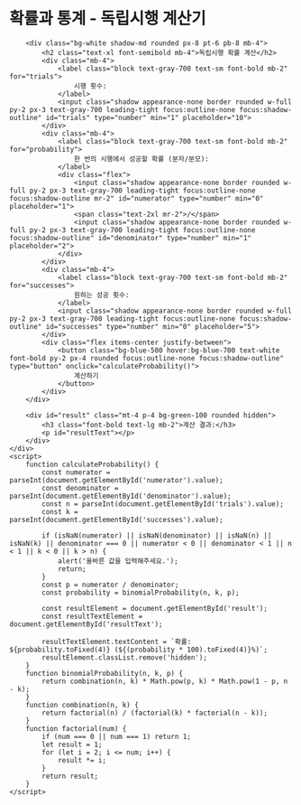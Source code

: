 <!DOCTYPE html>
<html lang="ko">
<head>
    <meta charset="UTF-8">
    <meta name="viewport" content="width=device-width, initial-scale=1.0">
    <title>확률과 통계 - 독립시행 계산기</title>
    <script src="https://cdn.tailwindcss.com"></script>
</head>
<body class="bg-gray-100">
    <div id="root" class="container mx-auto p-4">
        <h1 class="text-3xl font-bold mb-6 text-center text-blue-600">확률과 통계 - 독립시행 계산기</h1>
        
        <div class="bg-white shadow-md rounded px-8 pt-6 pb-8 mb-4">
            <h2 class="text-xl font-semibold mb-4">독립시행 확률 계산</h2>
            <div class="mb-4">
                <label class="block text-gray-700 text-sm font-bold mb-2" for="trials">
                    시행 횟수:
                </label>
                <input class="shadow appearance-none border rounded w-full py-2 px-3 text-gray-700 leading-tight focus:outline-none focus:shadow-outline" id="trials" type="number" min="1" placeholder="10">
            </div>
            <div class="mb-4">
                <label class="block text-gray-700 text-sm font-bold mb-2" for="probability">
                    한 번의 시행에서 성공할 확률 (분자/분모):
                </label>
                <div class="flex">
                    <input class="shadow appearance-none border rounded w-full py-2 px-3 text-gray-700 leading-tight focus:outline-none focus:shadow-outline mr-2" id="numerator" type="number" min="0" placeholder="1">
                    <span class="text-2xl mr-2">/</span>
                    <input class="shadow appearance-none border rounded w-full py-2 px-3 text-gray-700 leading-tight focus:outline-none focus:shadow-outline" id="denominator" type="number" min="1" placeholder="2">
                </div>
            </div>
            <div class="mb-4">
                <label class="block text-gray-700 text-sm font-bold mb-2" for="successes">
                    원하는 성공 횟수:
                </label>
                <input class="shadow appearance-none border rounded w-full py-2 px-3 text-gray-700 leading-tight focus:outline-none focus:shadow-outline" id="successes" type="number" min="0" placeholder="5">
            </div>
            <div class="flex items-center justify-between">
                <button class="bg-blue-500 hover:bg-blue-700 text-white font-bold py-2 px-4 rounded focus:outline-none focus:shadow-outline" type="button" onclick="calculateProbability()">
                    계산하기
                </button>
            </div>
        </div>
        
        <div id="result" class="mt-4 p-4 bg-green-100 rounded hidden">
            <h3 class="font-bold text-lg mb-2">계산 결과:</h3>
            <p id="resultText"></p>
        </div>
    </div>
    <script>
        function calculateProbability() {
            const numerator = parseInt(document.getElementById('numerator').value);
            const denominator = parseInt(document.getElementById('denominator').value);
            const n = parseInt(document.getElementById('trials').value);
            const k = parseInt(document.getElementById('successes').value);
            
            if (isNaN(numerator) || isNaN(denominator) || isNaN(n) || isNaN(k) || denominator === 0 || numerator < 0 || denominator < 1 || n < 1 || k < 0 || k > n) {
                alert('올바른 값을 입력해주세요.');
                return;
            }
            const p = numerator / denominator;
            const probability = binomialProbability(n, k, p);
            
            const resultElement = document.getElementById('result');
            const resultTextElement = document.getElementById('resultText');
            
            resultTextElement.textContent = `확률: ${probability.toFixed(4)} (${(probability * 100).toFixed(4)}%)`;
            resultElement.classList.remove('hidden');
        }
        function binomialProbability(n, k, p) {
            return combination(n, k) * Math.pow(p, k) * Math.pow(1 - p, n - k);
        }
        function combination(n, k) {
            return factorial(n) / (factorial(k) * factorial(n - k));
        }
        function factorial(num) {
            if (num === 0 || num === 1) return 1;
            let result = 1;
            for (let i = 2; i <= num; i++) {
                result *= i;
            }
            return result;
        }
    </script>
</body>
</html>
